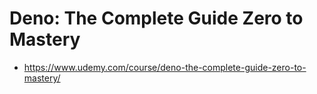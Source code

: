 # Deno: The Complete Guide Zero to Mastery
- https://www.udemy.com/course/deno-the-complete-guide-zero-to-mastery/